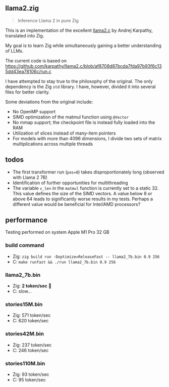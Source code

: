 ## llama2.zig

> Inference Llama 2 in pure Zig

This is an implementation of the excellent [llama2.c](https://github.com/karpathy/llama2.c) by
Andrej Karpathy, translated into Zig.

My goal is to learn Zig while simultaneously gaining a better understanding of LLMs.

The current code is based on
https://github.com/karpathy/llama2.c/blob/af8708d87bcda7fda97b93f6c135dd43ea78106c/run.c

I have attempted to stay true to the philosophy of the original. The only dependency is the Zig
`std` library. I have, however, divided it into several files for better clarity.

Some deviations from the original include:

- No OpenMP support
- SIMD optimization of the matmul function using `@Vector`
- No mmap support; the checkpoint file is instead fully loaded into the RAM
- Utilization of slices instead of many-item pointers
- For models with more than 4096 dimensions, I divide two sets of matrix multiplications across
  multiple threads

## todos

- The first transformer run (`pos=0`) takes disproportionately long (observed with Llama 2 7B)
- Identification of further opportunities for multithreading
- The variable `v_len` in the `matmul` function is currently set to a static 32. This value defines
  the size of the SIMD vectors. A value below 8 or above 64 leads to significantly worse results in
  my tests. Perhaps a different value would be beneficial for Intel/AMD processors?

## performance

Testing performed on system Apple M1 Pro 32 GB

### build command

- Zig: `zig build run -Doptimize=ReleaseFast -- llama2_7b.bin 0.9 256`
- C: `make runfast && ./run llama2_7b.bin 0.9 256`

### llama2_7b.bin

- Zig: **2 token/sec** 🎉
- C: slow...

### stories15M.bin

- Zig: 571 token/sec
- C: 620 token/sec

### stories42M.bin

- Zig: 237 token/sec
- C: 246 token/sec

### stories110M.bin

- Zig: 93 token/sec
- C: 95 token/sec
